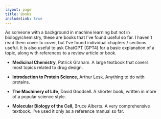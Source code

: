 ```yaml
---
layout: page
title: Books
includelink: true
---
```

As someone with a background in machine learning but not in biology/chemistry, these are books that I've found useful so far. I haven't read them cover to cover, but I've found individual chapters / sections useful. It is also useful to ask ChatGPT (GPT4) for a basic explanation of a topic, along with references to a review article or book.

- **Medicinal Chemistry**, Patrick Graham. A large textbook that covers most topics related to drug design. 

- **Introduction to Protein Science**, Arthur Lesk. Anything to do with proteins. 

- **The Machinery of Life**, David Goodsell. A shorter book, written in more of a popular science style. 

- **Molecular Biology of the Cell**, Bruce Alberts. A very comprehensive textbook. I've used it only as a reference manual so far. 
